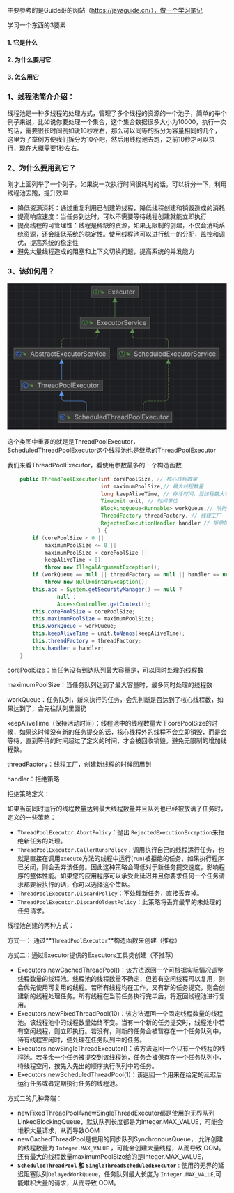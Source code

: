 主要参考的是Guide哥的网站（https://javaguide.cn/），做一个学习笔记

学习一个东西的3要素

#### 1. 它是什么
#### 2. 为什么要用它
#### 3. 怎么用它

### 1、线程池简介介绍：

线程池是一种多线程的处理方式，管理了多个线程的资源的一个池子，简单的举个例子来说，比如说你要处理一个集合，这个集合数据很多大小为10000，执行一次的话，需要很长时间例如说10秒左右，那么可以同等的拆分为容量相同的几个，这里为了举例方便我们拆分为10个吧，然后用线程池去跑，之前10秒才可以执行，现在大概需要1秒左右。

### 2、为什么要用到它？

刚才上面列举了一个列子，如果说一次执行时间很耗时的话，可以拆分一下，利用线程池去跑，提升效率

* 降低资源消耗：通过重复利用已创建的线程，降低线程创建和销毁造成的消耗
* 提高响应速度：当任务到达时，可以不需要等待线程创建就能立即执行
* 提高线程的可管理性：线程是稀缺的资源，如果无限制的创建，不仅会消耗系统资源，还会降低系统的稳定性。使用线程池可以进行统一的分配，监控和调优，提高系统的稳定性
* 避免大量线程造成的阻塞和上下文切换问题，提高系统的并发能力

### 3、该如何用？

<img alt="image" src="https://github.com/leguanYa/juc/blob/master/img/9091694081897_.pic.jpg?raw=true" width="600">

这个类图中重要的就是是ThreadPoolExecutor，ScheduledThreadPoolExecutor这个线程池也是继承的ThreadPoolExecutor

我们来看ThreadPoolExecutor，看使用参数最多的一个构造函数

```java
    public ThreadPoolExecutor(int corePoolSize, // 核心线程数量
                              int maximumPoolSize,// 最大线程数量
                              long keepAliveTime, // 存活时间，当线程数大于核心线程数时，多的空余线程存活的时间
                              TimeUnit unit, // 时间单位
                              BlockingQueue<Runnable> workQueue,// 队列，存放任务的
                              ThreadFactory threadFactory, // 线程工厂
                              RejectedExecutionHandler handler // 拒绝策略
                             ) {
        if (corePoolSize < 0 ||
            maximumPoolSize <= 0 ||
            maximumPoolSize < corePoolSize ||
            keepAliveTime < 0)
            throw new IllegalArgumentException();
        if (workQueue == null || threadFactory == null || handler == null)
            throw new NullPointerException();
        this.acc = System.getSecurityManager() == null ?
                null :
                AccessController.getContext();
        this.corePoolSize = corePoolSize;
        this.maximumPoolSize = maximumPoolSize;
        this.workQueue = workQueue;
        this.keepAliveTime = unit.toNanos(keepAliveTime);
        this.threadFactory = threadFactory;
        this.handler = handler;
    }
```

corePoolSize：当任务没有到达队列最大容量是，可以同时处理的线程数

maximumPoolSize：当任务队列达到了最大容量时，最多同时处理的线程数

workQueue：任务队列，新来执行的任务，会先判断是否达到了核心线程数，如果达到了，会先往队列里面扔

keepAliveTime（保持活动时间）：线程池中的线程数量大于corePoolSize的时候，如果这时候没有新的任务提交的话，核心线程外的线程不会立即销毁，而是会等待，直到等待的时间超过了定义的时间，才会被回收销毁。避免无限制的增加线程数。

threadFactory：线程工厂，创建新线程的时候回用到

handler：拒绝策略

拒绝策略定义：

如果当前同时运行的线程数量达到最大线程数量并且队列也已经被放满了任务时，定义的一些策略：

* `ThreadPoolExecutor.AbortPolicy`：抛出 `RejectedExecutionException`来拒绝新任务的处理。
* `ThreadPoolExecutor.CallerRunsPolicy`：调用执行自己的线程运行任务，也就是直接在调用`execute`方法的线程中运行(`run`)被拒绝的任务，如果执行程序已关闭，则会丢弃该任务。因此这种策略会降低对于新任务提交速度，影响程序的整体性能。如果您的应用程序可以承受此延迟并且你要求任何一个任务请求都要被执行的话，你可以选择这个策略。
* `ThreadPoolExecutor.DiscardPolicy`：不处理新任务，直接丢弃掉。
* `ThreadPoolExecutor.DiscardOldestPolicy`：此策略将丢弃最早的未处理的任务请求。

线程池创建的两种方式：

方式一： 通过**`ThreadPoolExecutor`**构造函数来创建（推荐）

方式二：通过Executor提供的Executors工具类创建（不推荐）

* Executors.newCachedThreadPool()：该方法返回一个可根据实际情况调整线程数量的线程池。线程池的线程数量不确定，但若有空闲线程可以复用，则会优先使用可复用的线程。若所有线程均在工作，又有新的任务提交，则会创建新的线程处理任务。所有线程在当前任务执行完毕后，将返回线程池进行复用。
* Executors.newFixedThreadPool(10)：该方法返回一个固定线程数量的线程池。该线程池中的线程数量始终不变。当有一个新的任务提交时，线程池中若有空闲线程，则立即执行。若没有，则新的任务会被暂存在一个任务队列中，待有线程空闲时，便处理在任务队列中的任务。
* Executors.newSingleThreadExecutor()：该方法返回一个只有一个线程的线程池。若多余一个任务被提交到该线程池，任务会被保存在一个任务队列中，待线程空闲，按先入先出的顺序执行队列中的任务。
* Executors.newScheduledThreadPool(1)：该返回一个用来在给定的延迟后运行任务或者定期执行任务的线程池。

方式二的几种弊端：

* newFixedThreadPool与newSingleThreadExecutor都是使用的无界队列LinkedBlockingQueue，默认队列长度都是为Integer.MAX_VALUE，可能会堆积大量请求，从而导致OOM
* newCachedThreadPool是使用的同步队列SynchronousQueue， 允许创建的线程数量为 `Integer.MAX_VALUE` ，可能会创建大量线程，从而导致 OOM。还有最大的线程数量maximumPoolSize给的是Integer.MAX_VALUE，
* **`ScheduledThreadPool` 和 `SingleThreadScheduledExecutor`** : 使用的无界的延迟阻塞队列`DelayedWorkQueue`，任务队列最大长度为 `Integer.MAX_VALUE`,可能堆积大量的请求，从而导致 OOM。

